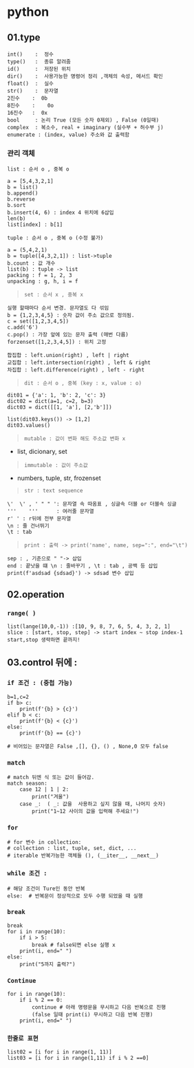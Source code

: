 # python 

## 01.type
```
int()    :  정수
type()   :  종류 알려줌
id()     :  저장된 위치
dir()    :  사용가능한 명령어 정리 ,객체의 속성, 메서드 확인
float()  :  실수 
str()    :  문자열
2진수    :  0b
8진수    :	0o
16진수   :  0x
bool     : 논리 True (모든 숫자 0제외) , False (0일때)
complex  : 복소수, real + imaginary (실수부 + 허수부 j)
enumerate : (index, value) 주소와 값 출력함
```
### 관리 객체
 `list : 순서 o , 중복 o`
```
a = [5,4,3,2,1]
b = list()
b.append()
b.reverse
b.sort
b.insert(4, 6) : index 4 위치에 6삽입
len(b)
list[index] : b[1] 
```

`tuple : 순서 o , 중복 o (수정 불가)`
```
a = (5,4,2,1)
b = tuple([4,3,2,1]) : list->tuple
b.count : 값 개수
list(b) : tuple -> list
packing : f = 1, 2, 3
unpacking : g, h, i = f
```

> `set : 순서 x , 중복 x`
```
실행 할때마다 순서 변경. 문자열도 다 섞임
b = {1,2,3,4,5} : 숫자 값이 주소 값으로 정의됨.
c = set([1,2,3,4,5]) 
c.add('6')
c.pop() : 가장 앞에 있는 문자 출력 (매번 다름)
forzenset([1,2,3,4,5]) : 위치 고정

합집합 : left.union(right) , left | right
교집합 : left.intersection(right) , left & right
차집합 : left.difference(right) , left - right
```

> `dit : 순서 o , 중복 (key : x, value : o) `
```
dit01 = {'a': 1, 'b': 2, 'c': 3}
dict02 = dict(a=1, c=2, b=3)
dict03 = dict([[1, 'a'], [2,'b']])

list(dit03.keys()) -> [1,2]
dit03.values()
```

> `mutable : 값이 변화 해도 주소값 변화 x` 
- list, dicionary, set

> `immutable : 값이 주소값`
- numbers, tuple, str, frozenset

> `str : text sequence`
```
\'  \' , ' " " ': 문자열 속 따옴표 , 싱글속 더블 or 더블속 싱글 
'''    '''      : 여러줄 문자열 
r' ' : r뒤에 전부 문자열
\n : 줄 건너뛰기
\t : tab

```
> `print : 출력 -> print('name', name, sep=":", end="\t")`
```
sep : , 기준으로 " "-> 삽입
end : 끝낫을 떄 \n : 줄바꾸기 , \t : tab , 공백 등 삽입 
print(f'asdsad {sdsad}') -> sdsad 변수 삽입
```

## 02.operation
### `range( )`
```
list(lange(10,0,-1)) :[10, 9, 8, 7, 6, 5, 4, 3, 2, 1]
slice : [start, stop, step] -> start index ~ stop index-1
start,stop 생략하면 끝까지!
```

## 03.control 뒤에 :
### `if 조건 : (중첩 가능)`
```
b=1,c=2
if b> c:
    print(f'{b} > {c}')
elif b < c:
    print(f'{b} < {c}')
else:
    print(f'{b} == {c}')

# 비어있는 문자열은 False ,[], {}, () , None,0 모두 false

```
### `match`
```
# match 뒤엔 식 또는 값이 들어감.
match season:
    case 12 | 1 | 2:
        print("겨울")
    case _:  ( _: 값을  사용하고 싶지 않을 때, 나머지 숫자)
        print("1~12 사이의 값을 입력해 주세요!")
```
### `for`
```
# for 변수 in collection:
# collection : list, tuple, set, dict, ...
# iterable 반복가능한 객체들 (), (__iter__, __next__)
```
### `while 조건 :`
```
# 해당 조건이 Ture인 동안 반복
else:  # 반복문이 정상적으로 모두 수행 되었을 때 실행
```
### `break `
```
break
for i in range(10):
    if i > 5:
        break # false되면 else 실행 x
    print(i, end=" ")
else:
    print("5까지 출력?")
```
### `Continue`
```
for i in range(10):
    if i % 2 == 0:
        continue # 아래 명령문을 무시하고 다음 반복으로 진행 
        (false 일때 print(i) 무시하고 다음 반복 진행)
    print(i, end=" ")
```
### `한줄로 표현`
```
list02 = [i for i in range(1, 11)]
list03 = [i for i in range(1,11) if i % 2 ==0]
```